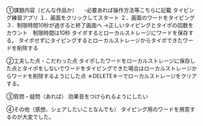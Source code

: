 ①課題内容（どんな作品か）
　-必要あれば操作方法等こちらに記載
タイピング練習アプリ
１．画面をクリックしてスタート
２．画面のワードをタイピング
３．制限時間10秒が過ぎると終了画面へ
→正しいタイピングとタイポの回数をカウント　制限時間は10秒
タイポするとローカルストレージにワードを保存する。
タイポせずにタイピングするとローカルストレージからタイポできたワードを削除する

②工夫した点・こだわった点
タイポしたワードをローカルストレージに保存した点とタイポをしないでワードをタイピングできた場合はローカルストレージからワードを削除するようにした点
＊DELETEキーでローカルストレージをクリアする。

③質問・疑問（あれば）
効果音をつけられるようにしたい

④その他（感想、シェアしたいことなんでも）
タイピング用のワードを用意するのが大変でした。